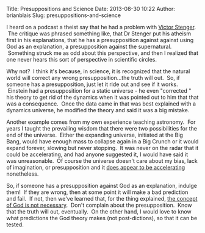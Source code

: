 Title: Presuppositions and Science
Date: 2013-08-30 10:22
Author: brianblais
Slug: presuppositions-and-science

I heard on a podcast a theist say that he had a problem with [Victor
Stenger][].  The critique was phrased something like, that Dr Stenger
put his atheism first in his explanations, that he has a presupposition
against against using God as an explanation, a presupposition against
the supernatural.  Something struck me as odd about this perspective,
and then I realized that one never hears this sort of perspective in
scientific circles.

Why not?  I think it's because, in science, it is recognized that the
natural world will correct any wrong presupposition...the truth will
out.  So, if someone has a presupposition, just let it ride out and see
if it works.  Einstein had a presupposition for a static universe - he
even "corrected " his theory to get rid of the dynamics when it was
pointed out to him that that was a consequence.  Once the data came in
that was best explained with a dynamics universe, he modified the theory
and said it was a big mistake.

Another example comes from my own experience teaching astronomy.  For
years I taught the prevailing wisdom that there were two possibilities
for the end of the universe.  Either the expanding universe, initiated
at the Big Bang, would have enough mass to collapse again in a Big
Crunch or it would expand forever, slowing but never stopping.  It was
never on the radar that it could be accelerating, and had anyone
suggested it, I would have said it was unreasonable.  Of course the
universe doesn't care about my bias, lack of imagination, or
presupposition and it [does appear to be accelerating][] nonetheless.

So, if someone has a presupposition against God as an explanation,
indulge them!  If they are wrong, then at some point it will make a bad
prediction and fail.  If not, then we've learned that, for the thing
explained, [the concept of God is not necessary][].  Don't complain
about the presupposition.  Know that the truth will out, eventually.  On
the other hand, I would love to know what predictions the God theory
makes (not post-dictions), so that it can be tested.

  [Victor Stenger]: https://www.google.com/url?sa=t&rct=j&q=&esrc=s&source=web&cd=1&cad=rja&ved=0CC4QFjAA&url=http%3A%2F%2Fen.wikipedia.org%2Fwiki%2FVictor_J._Stenger&ei=vWsgUrXsCPPcsATY-4DgCw&usg=AFQjCNG95MPQQo8A3iTYqIOUgau5LOm1PQ&sig2=aw2RrmUxSqP65wajuDiDGw&bvm=bv.51495398,d.cWc
  [does appear to be accelerating]: https://www.google.com/url?sa=t&rct=j&q=&esrc=s&source=web&cd=1&cad=rja&ved=0CC4QFjAA&url=http%3A%2F%2Fen.wikipedia.org%2Fwiki%2FAccelerating_universe&ei=qHEgUoeAKImvsATtn4HYBg&usg=AFQjCNF_e7fQaSVCpDu_fd5kPvbv3rMjPg&sig2=ChrwqKtGXRTokLqdzr_OYQ&bvm=bv.51495398,d.cWc
  [the concept of God is not necessary]: http://en.wikipedia.org/wiki/Pierre-Simon_Laplace#I_had_no_need_of_that_hypothesis
